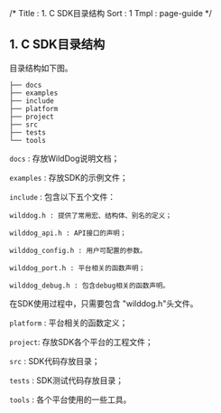 /*
Title : 1. C SDK目录结构
Sort : 1
Tmpl : page-guide
*/
## 1. C SDK目录结构

目录结构如下图。

	├── docs
	├── examples
	├── include
	├── platform
	├── project
	├── src
	├── tests
	└── tools


`docs` : 存放WildDog说明文档；

`examples` : 存放SDK的示例文件；

`include` : 包含以下五个文件：

	wilddog.h : 提供了常用宏、结构体、别名的定义；

	wilddog_api.h : API接口的声明；

	wilddog_config.h : 用户可配置的参数。

	wilddog_port.h : 平台相关的函数声明；

	wilddog_debug.h : 包含debug相关的函数声明。


  在SDK使用过程中，只需要包含 "wilddog.h"头文件。

`platform` : 平台相关的函数定义；

`project`: 存放SDK各个平台的工程文件；

`src` : SDK代码存放目录；

`tests` : SDK测试代码存放目录；

`tools` : 各个平台使用的一些工具。